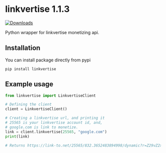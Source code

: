 # linkvertise 1.1.3
[![Downloads](https://pepy.tech/badge/linkvertise)](https://pepy.tech/project/linkvertise)

Python wrapper for linkvertise monetizing api.
## Installation

You can install package directly from pypi

`pip install linkvertise`<br>

## Example usage
```python
from linkvertise import LinkvertiseClient

# Defining the client
client = LinkvertiseClient()

# Creating a linkvertise url, and printing it
# 25565 is your linkvertise account id, and,
# google.com is link to monetize.
link = client.linkvertise(25565, "google.com")
print(link)

# Returns https://link-to.net/25565/832.3652483894998/dynamic?r=Z29vZ2xlLmNvbQ==
```
